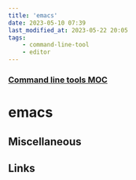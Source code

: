 ```yaml
---
title: 'emacs'
date: 2023-05-10 07:39
last_modified_at: 2023-05-22 20:05
tags:
    - command-line-tool
    - editor
---
```


### [Command line tools MOC](Command%20line%20tools%20MOC.md)

# emacs

## Miscellaneous

## Links

